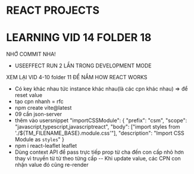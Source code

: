 # REACT PROJECTS

# LEARNING VID 14 FOLDER 18

NHỚ COMMIT NHA!

- USEEFFECT RUN 2 LẦN TRONG DEVELOPMENT MODE

XEM LẠI VID 4-10 folder 11 ĐỂ NẮM HOW REACT WORKS

- Có key khác nhau tức instance khác nhau(là các cpn khác nhau) => để reset value
- tạo cpn nhanh = rfc
- npm create vite@latest
- 09 cần json-server
- thêm vào usersnippet "importCSSModule": {
  "prefix": "csm",
  "scope": "javascript,typescript,javascriptreact",
  "body": ["import styles from './${TM_FILENAME_BASE}.module.css'"],
  "description": "Import CSS Module as `styles`"
  }
- npm i react-leaflet leaflet
- Dùng context API để pass trực tiếp prop từ cha đến con cấp nhỏ hơn thay vì truyền từ từ theo từng cấp
  -- Khi update value, các CPN con nhận value đó cũng re-render
